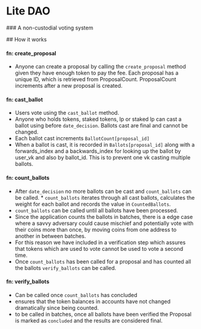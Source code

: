 # Lite DAO

### A non-custodial voting system

## How it works

#### fn: create_proposal
* Anyone can create a proposal by calling the `create_proposal` method given they have enough token to pay the fee. Each proposal has a unique ID, which is retrieved from ProposalCount. ProposalCount increments after a new proposal is created.

#### fn: cast_ballot
* Users vote using the `cast_ballot` method. 
* Anyone who holds tokens, staked tokens, lp or staked lp can cast a ballot using before `date_decision`. Ballots cast are final and cannot be changed.
* Each ballot cast increments `BallotCount[proposal_id]`
* When a ballot is cast, it is recorded in `Ballots[proposal_id]` along with a forwards_index and a backwards_index for looking up the ballot by user_vk and also by ballot_id. This is to prevent one vk casting multiple ballots.

#### fn: count_ballots
* After `date_decision` no more ballots can be cast and `count_ballots` can be called. * `count_ballots` iterates through all cast ballots, calculates the weight for each ballot and records the value in `CountedBallots`. 
* `count_ballots` can be called until all ballots have been processed.
* Since the application counts the ballots in batches, there is a edge case where a savvy adversary could cause mischief and potentially vote with their coins more than once, by moving coins from one address to another in between batches. 
* For this reason we have included in a verification step which assures that tokens which are used to vote cannot be used to vote a second time.
* Once `count_ballots` has been called for a proposal and has counted all the ballots `verify_ballots` can be called.

#### fn: verify_ballots

* Can be called once `count_ballots` has concluded
* ensures that the token balances in accounts have not changed dramatically since being counted.
* to be called in batches, once all ballots have been verified the Proposal is marked as `concluded` and the results are considered final.
